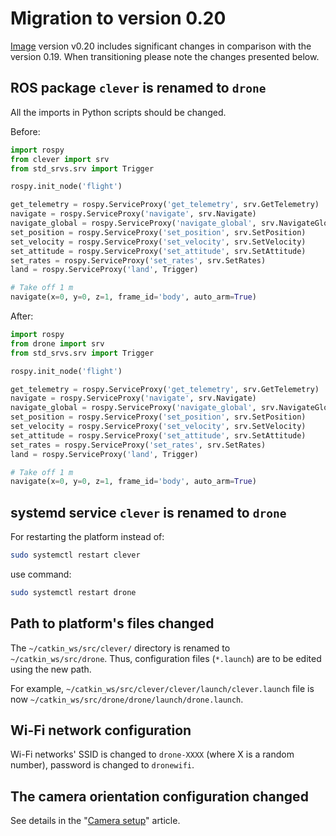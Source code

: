 # Migration to version 0.20

[Image](image.md) version v0.20 includes significant changes in comparison with the version 0.19. When transitioning please note the changes presented below.

## ROS package `clever` is renamed to `drone`

All the imports in Python scripts should be changed.

Before:

```python
import rospy
from clever import srv
from std_srvs.srv import Trigger

rospy.init_node('flight')

get_telemetry = rospy.ServiceProxy('get_telemetry', srv.GetTelemetry)
navigate = rospy.ServiceProxy('navigate', srv.Navigate)
navigate_global = rospy.ServiceProxy('navigate_global', srv.NavigateGlobal)
set_position = rospy.ServiceProxy('set_position', srv.SetPosition)
set_velocity = rospy.ServiceProxy('set_velocity', srv.SetVelocity)
set_attitude = rospy.ServiceProxy('set_attitude', srv.SetAttitude)
set_rates = rospy.ServiceProxy('set_rates', srv.SetRates)
land = rospy.ServiceProxy('land', Trigger)

# Take off 1 m
navigate(x=0, y=0, z=1, frame_id='body', auto_arm=True)
```

After:

```python
import rospy
from drone import srv
from std_srvs.srv import Trigger

rospy.init_node('flight')

get_telemetry = rospy.ServiceProxy('get_telemetry', srv.GetTelemetry)
navigate = rospy.ServiceProxy('navigate', srv.Navigate)
navigate_global = rospy.ServiceProxy('navigate_global', srv.NavigateGlobal)
set_position = rospy.ServiceProxy('set_position', srv.SetPosition)
set_velocity = rospy.ServiceProxy('set_velocity', srv.SetVelocity)
set_attitude = rospy.ServiceProxy('set_attitude', srv.SetAttitude)
set_rates = rospy.ServiceProxy('set_rates', srv.SetRates)
land = rospy.ServiceProxy('land', Trigger)

# Take off 1 m
navigate(x=0, y=0, z=1, frame_id='body', auto_arm=True)
```

## systemd service `clever` is renamed to `drone`

For restarting the platform instead of:

```bash
sudo systemctl restart clever
```

use command:

```bash
sudo systemctl restart drone
```

## Path to platform's files changed

The `~/catkin_ws/src/clever/` directory is renamed to `~/catkin_ws/src/drone`. Thus, configuration files (`*.launch`) are to be edited using the new path.

For example, `~/catkin_ws/src/clever/clever/launch/clever.launch` file is now `~/catkin_ws/src/drone/drone/launch/drone.launch`.

## Wi-Fi network configuration

Wi-Fi networks' SSID is changed to `drone-XXXX` (where X is a random number), password is changed to `dronewifi`.

## The camera orientation configuration changed

See details in the "[Camera setup](camera_setup.md#frame)" article.
